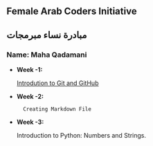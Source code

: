 ﻿## Female Arab Coders Initiative
## مبادرة نساء مبرمجات

### Name: Maha Qadamani

* __Week -1:__

    [Introdution to Git and GitHub](https://github.com/MahaQadamani/udemy)

* __Week -2:__

        Creating Markdown File

* __Week -3:__

     Introduction to Python: Numbers and Strings.
